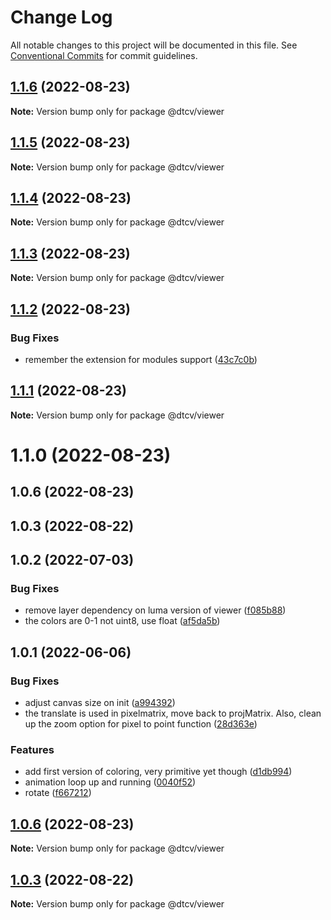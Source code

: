 # Change Log

All notable changes to this project will be documented in this file.
See [Conventional Commits](https://conventionalcommits.org) for commit guidelines.

## [1.1.6](https://github.com/paramountric/digitaltwincityviewer/compare/@dtcv/viewer@1.1.5...@dtcv/viewer@1.1.6) (2022-08-23)

**Note:** Version bump only for package @dtcv/viewer





## [1.1.5](https://github.com/paramountric/digitaltwincityviewer/compare/@dtcv/viewer@1.1.4...@dtcv/viewer@1.1.5) (2022-08-23)

**Note:** Version bump only for package @dtcv/viewer





## [1.1.4](https://github.com/paramountric/digitaltwincityviewer/compare/@dtcv/viewer@1.1.3...@dtcv/viewer@1.1.4) (2022-08-23)

**Note:** Version bump only for package @dtcv/viewer





## [1.1.3](https://github.com/paramountric/digitaltwincityviewer/compare/@dtcv/viewer@1.1.2...@dtcv/viewer@1.1.3) (2022-08-23)

**Note:** Version bump only for package @dtcv/viewer





## [1.1.2](https://github.com/paramountric/digitaltwincityviewer/compare/@dtcv/viewer@1.1.1...@dtcv/viewer@1.1.2) (2022-08-23)


### Bug Fixes

* remember the extension for modules support ([43c7c0b](https://github.com/paramountric/digitaltwincityviewer/commit/43c7c0b0e4d4694a96455b974f377008e03f50d5))





## [1.1.1](https://github.com/paramountric/digitaltwincityviewer/compare/@dtcv/viewer@1.1.0...@dtcv/viewer@1.1.1) (2022-08-23)

**Note:** Version bump only for package @dtcv/viewer





# 1.1.0 (2022-08-23)



## 1.0.6 (2022-08-23)



## 1.0.3 (2022-08-22)



## 1.0.2 (2022-07-03)


### Bug Fixes

* remove layer dependency on luma version of viewer ([f085b88](https://github.com/paramountric/digitaltwincityviewer/commit/f085b886ad3dab1e1834696b8a593a606278aa06))
* the colors are 0-1 not uint8, use float ([af5da5b](https://github.com/paramountric/digitaltwincityviewer/commit/af5da5be90314f11cdf2a09b45ad7d4e74076d7a))



## 1.0.1 (2022-06-06)


### Bug Fixes

* adjust canvas size on init ([a994392](https://github.com/paramountric/digitaltwincityviewer/commit/a9943922c9573aad7936eedc8096b7724f7335b8))
* the translate is used in pixelmatrix, move back to projMatrix. Also, clean up the zoom option for pixel to point function ([28d363e](https://github.com/paramountric/digitaltwincityviewer/commit/28d363ed1d95a75957bce504913c3e8f1cf7f0a4))


### Features

* add first version of coloring, very primitive yet though ([d1db994](https://github.com/paramountric/digitaltwincityviewer/commit/d1db9941ff105707b100042653dc09b7bcf062fd))
* animation loop up and running ([0040f52](https://github.com/paramountric/digitaltwincityviewer/commit/0040f52ea3a70ee17fa8d0e9b062c2e7d9fcfda9))
* rotate ([f667212](https://github.com/paramountric/digitaltwincityviewer/commit/f6672123098fd250be806a306136501783396ac1))





## [1.0.6](https://github.com/paramountric/digitaltwincityviewer/compare/v1.0.5...v1.0.6) (2022-08-23)

**Note:** Version bump only for package @dtcv/viewer





## [1.0.3](https://github.com/paramountric/digitaltwincityviewer/compare/v1.0.2...v1.0.3) (2022-08-22)

**Note:** Version bump only for package @dtcv/viewer
